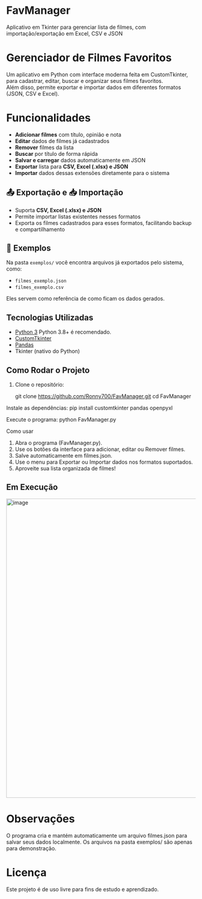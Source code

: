 # FavManager
Aplicativo em Tkinter para gerenciar lista de filmes, com importação/exportação em Excel, CSV e JSON


# Gerenciador de Filmes Favoritos

Um aplicativo em Python com interface moderna feita em CustomTkinter, para cadastrar, editar, buscar e organizar seus filmes favoritos.  
Além disso, permite exportar e importar dados em diferentes formatos (JSON, CSV e Excel).



#  Funcionalidades

-  **Adicionar filmes** com título, opinião e nota
-  **Editar** dados de filmes já cadastrados
-  **Remover** filmes da lista
-  **Buscar** por título de forma rápida
-  **Salvar e carregar** dados automaticamente em JSON
-  **Exportar** lista para **CSV, Excel (.xlsx) e JSON**
-  **Importar** dados dessas extensões diretamente para o sistema



## 📤 Exportação e 📥 Importação

- Suporta **CSV, Excel (.xlsx) e JSON**
- Permite importar listas existentes nesses formatos
- Exporta os filmes cadastrados para esses formatos, facilitando backup e compartilhamento


## 📂 Exemplos

Na pasta `exemplos/` você encontra arquivos já exportados pelo sistema, como:

- `filmes_exemplo.json`
- `filmes_exemplo.csv`

Eles servem como referência de como ficam os dados gerados.


##  Tecnologias Utilizadas

- [Python 3](https://www.python.org/)  Python 3.8+ é recomendado.
- [CustomTkinter](https://github.com/TomSchimansky/CustomTkinter)
- [Pandas](https://pandas.pydata.org/)  
- Tkinter (nativo do Python)


##  Como Rodar o Projeto

1. Clone o repositório:
  
   git clone https://github.com/Ronny700/FavManager.git
   cd FavManager
   
Instale as dependências:
pip install customtkinter pandas openpyxl

Execute o programa:
python FavManager.py

Como usar

1. Abra o programa (FavManager.py).
2. Use os botões da interface para adicionar, editar ou Remover filmes.
3. Salve automaticamente em filmes.json.
4. Use o menu para Exportar ou Importar dados nos formatos suportados.
5. Aproveite sua lista organizada de filmes!


 ## Em Execução
 <img width="1011" height="796" alt="image" src="https://github.com/user-attachments/assets/45ff1e05-9aae-4116-ba81-4311c2126fa8" />

 

# Observações
O programa cria e mantém automaticamente um arquivo filmes.json para salvar seus dados localmente.
Os arquivos na pasta exemplos/ são apenas para demonstração.
# Licença
Este projeto é de uso livre para fins de estudo e aprendizado.
